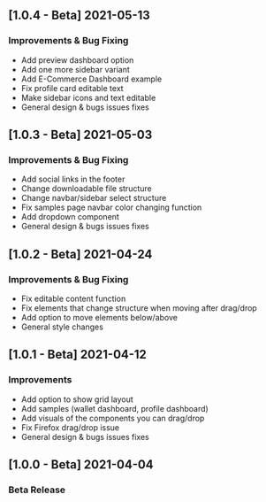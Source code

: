 ## [1.0.4 - Beta] 2021-05-13
### Improvements & Bug Fixing
- Add preview dashboard option
- Add one more sidebar variant
- Add E-Commerce Dashboard example
- Fix profile card editable text
- Make sidebar icons and text editable
- General design & bugs issues fixes

## [1.0.3 - Beta] 2021-05-03
### Improvements & Bug Fixing
- Add social links in the footer
- Change downloadable file structure
- Change navbar/sidebar select structure
- Fix samples page navbar color changing function
- Add dropdown component
- General design & bugs issues fixes

## [1.0.2 - Beta] 2021-04-24
### Improvements & Bug Fixing
- Fix editable content function
- Fix elements that change structure when moving after drag/drop
- Add option to move elements below/above
- General style changes

## [1.0.1 - Beta] 2021-04-12
### Improvements
- Add option to show grid layout
- Add samples (wallet dashboard, profile dashboard)
- Add visuals of the components you can drag/drop
- Fix Firefox drag/drop issue
- General design & bugs issues fixes

## [1.0.0 - Beta] 2021-04-04
### Beta Release
